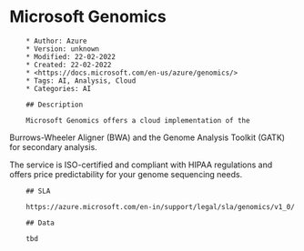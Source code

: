 # Microsoft Genomics

        * Author: Azure
        * Version: unknown
        * Modified: 22-02-2022
        * Created: 22-02-2022
        * <https://docs.microsoft.com/en-us/azure/genomics/>
        * Tags: AI, Analysis, Cloud
        * Categories: AI

        ## Description

        Microsoft Genomics offers a cloud implementation of the
Burrows-Wheeler Aligner (BWA) and the Genome Analysis Toolkit (GATK)
for secondary analysis.

The service is ISO-certified and compliant with HIPAA regulations
and offers price predictability for your genome sequencing needs.


        ## SLA

        https://azure.microsoft.com/en-in/support/legal/sla/genomics/v1_0/

        ## Data

        tbd
